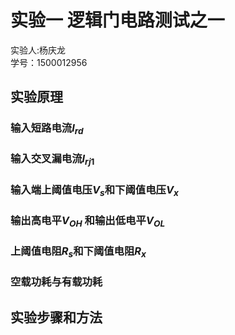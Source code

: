 # 实验一 逻辑门电路测试之一
<div class="name"> 实验人:杨庆龙<br/>学号：1500012956</div>

## 实验原理
### 输入短路电流$I_{rd}$
### 输入交叉漏电流$I_{rj1}$
### 输入端上阈值电压$V_s$和下阈值电压$V_x$
### 输出高电平$V_{OH}$ 和输出低电平$V_{OL}$
### 上阈值电阻$R_s$和下阈值电阻$R_x$
### 空载功耗与有载功耗
## 实验步骤和方法
